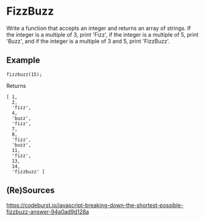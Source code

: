# FizzBuzz

Write a function that accepts an integer and returns an array of strings. If the integer is a multiple of 3, print 'Fizz', if the integer is a multiple of 5, print 'Buzz', and if the integer is a multiple of 3 and 5, print 'FizzBuzz'.

## Example

`fizzbuzz(15);`

Returns
```
[ 1,
  2,
  'fizz',
  4,
  'buzz',
  'fizz',
  7,
  8,
  'fizz',
  'buzz',
  11,
  'fizz',
  13,
  14,
  'fizzbuzz' ]
```

## (Re)Sources
https://codeburst.io/javascript-breaking-down-the-shortest-possible-fizzbuzz-answer-94a0ad9d128a
